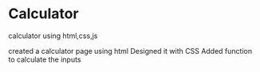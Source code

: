 # Calculator
 calculator using html,css,js

created a calculator page using html 
Designed it with CSS
Added function to calculate the inputs
